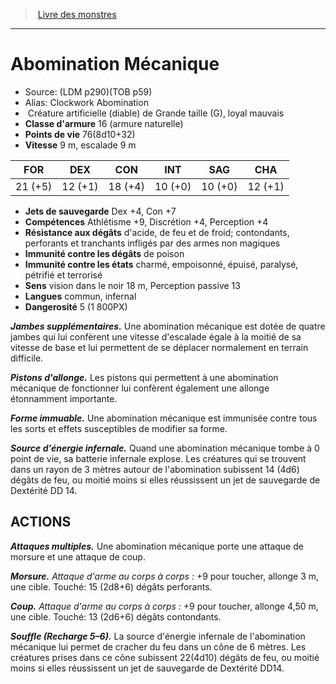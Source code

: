 ﻿> [Livre des monstres](tome_of_beasts.md)

---

# Abomination Mécanique

- Source: (LDM p290)(TOB p59)
- Alias: Clockwork Abomination
-  Créature artificielle (diable) de Grande taille (G), loyal mauvais
- **Classe d'armure** 16 (armure naturelle)
- **Points de vie** 76(8d10+32)
- **Vitesse** 9 m, escalade 9 m

|FOR|DEX|CON|INT|SAG|CHA|
|---|---|---|---|---|---|
|21 (+5)|12 (+1)|18 (+4)|10 (+0)|10 (+0)|12 (+1)|

- **Jets de sauvegarde** Dex +4, Con +7
- **Compétences** Athlétisme +9, Discrétion +4, Perception +4
- **Résistance aux dégâts** d'acide, de feu et de froid; contondants, perforants et tranchants infligés par des armes non magiques
- **Immunité contre les dégâts** de poison
- **Immunité contre les états** charmé, empoisonné, épuisé, paralysé, pétrifié et terrorisé
- **Sens** vision dans le noir 18 m, Perception passive 13
- **Langues** commun, infernal
- **Dangerosité** 5 (1 800PX)

**_Jambes supplémentaires._** Une abomination mécanique est dotée de quatre jambes qui lui confèrent une vitesse d'escalade égale à la moitié de sa vitesse de base et lui permettent de se déplacer normalement en terrain difficile.

**_Pistons d'allonge._** Les pistons qui permettent à une abomination mécanique de fonctionner lui confèrent également une allonge étonnamment importante.

**_Forme immuable._** Une abomination mécanique est immunisée contre tous les sorts et effets susceptibles de modifier sa forme.

**_Source d'énergie infernale._** Quand une abomination mécanique tombe à 0 point de vie, sa batterie infernale explose. Les créatures qui se trouvent dans un rayon de 3 mètres autour de l'abomination subissent 14 (4d6) dégâts de feu, ou moitié moins si elles réussissent un jet de sauvegarde de Dextérité DD 14.

## ACTIONS

**_Attaques multiples._** Une abomination mécanique porte une attaque de morsure et une attaque de coup.

**_Morsure._** _Attaque d'arme au corps à corps :_ +9 pour toucher, allonge 3 m, une cible. Touché: 15 (2d8+6) dégâts perforants.

**_Coup._** _Attaque d'arme au corps à corps :_ +9 pour toucher, allonge 4,50 m, une cible. Touché: 13 (2d6+6) dégâts contondants.

**_Souffle (Recharge 5–6)._** La source d'énergie infernale de l'abomination mécanique lui permet de cracher du feu dans un cône de 6 mètres. Les créatures prises dans ce cône subissent 22(4d10) dégâts de feu, ou moitié moins si elles réussissent un jet de sauvegarde de Dextérité DD14.

